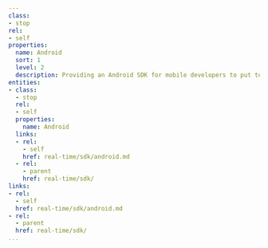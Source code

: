 ```yaml
---
class:
- stop
rel:
- self
properties:
  name: Android
  sort: 1
  level: 2
  description: Providing an Android SDK for mobile developers to put to use.
entities:
- class:
  - stop
  rel:
  - self
  properties:
    name: Android
  links:
  - rel:
    - self
    href: real-time/sdk/android.md
  - rel:
    - parent
    href: real-time/sdk/
links:
- rel:
  - self
  href: real-time/sdk/android.md
- rel:
  - parent
  href: real-time/sdk/
...
```

